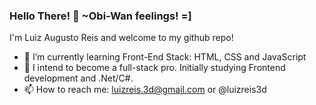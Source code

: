 ### Hello There! 👋 ~Obi-Wan feelings! =]
I'm Luiz Augusto Reis and welcome to my github repo!

- 🌱 I’m currently learning Front-End Stack: HTML, CSS and JavaScript
- 🔭 I intend to become a full-stack pro. Initially studying Frontend development and .Net/C#.
- 📫 How to reach me: luizreis.3d@gmail.com or @luizreis3d
